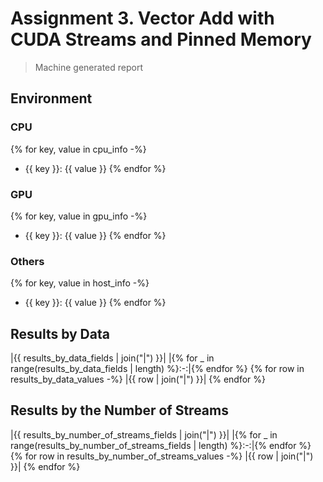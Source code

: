 # Assignment 3. Vector Add with CUDA Streams and Pinned Memory

> Machine generated report

## Environment

### CPU

{% for key, value in cpu_info -%}
- {{ key }}: {{ value }}
{% endfor %}
### GPU

{% for key, value in gpu_info -%}
- {{ key }}: {{ value }}
{% endfor %}
### Others

{% for key, value in host_info -%}
- {{ key }}: {{ value }}
{% endfor %}
## Results by Data

|{{ results_by_data_fields | join("|") }}|
|{% for _ in range(results_by_data_fields | length) %}:-:|{% endfor %}
{% for row in results_by_data_values -%}
|{{ row | join("|") }}|
{% endfor %}
## Results by the Number of Streams

|{{ results_by_number_of_streams_fields | join("|") }}|
|{% for _ in range(results_by_number_of_streams_fields | length) %}:-:|{% endfor %}
{% for row in results_by_number_of_streams_values -%}
|{{ row | join("|") }}|
{% endfor %}